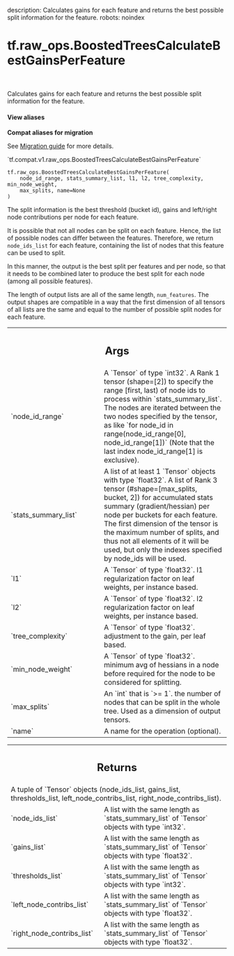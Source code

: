 description: Calculates gains for each feature and returns the best possible split information for the feature.
robots: noindex

# tf.raw_ops.BoostedTreesCalculateBestGainsPerFeature

<!-- Insert buttons and diff -->

<table class="tfo-notebook-buttons tfo-api nocontent" align="left">

</table>



Calculates gains for each feature and returns the best possible split information for the feature.

<section class="expandable">
  <h4 class="showalways">View aliases</h4>
  <p>
<b>Compat aliases for migration</b>
<p>See
<a href="https://www.tensorflow.org/guide/migrate">Migration guide</a> for
more details.</p>
<p>`tf.compat.v1.raw_ops.BoostedTreesCalculateBestGainsPerFeature`</p>
</p>
</section>

<pre class="devsite-click-to-copy prettyprint lang-py tfo-signature-link">
<code>tf.raw_ops.BoostedTreesCalculateBestGainsPerFeature(
    node_id_range, stats_summary_list, l1, l2, tree_complexity, min_node_weight,
    max_splits, name=None
)
</code></pre>



<!-- Placeholder for "Used in" -->

The split information is the best threshold (bucket id), gains and left/right node contributions per node for each feature.

It is possible that not all nodes can be split on each feature. Hence, the list of possible nodes can differ between the features. Therefore, we return `node_ids_list` for each feature, containing the list of nodes that this feature can be used to split.

In this manner, the output is the best split per features and per node, so that it needs to be combined later to produce the best split for each node (among all possible features).

The length of output lists are all of the same length, `num_features`.
The output shapes are compatible in a way that the first dimension of all tensors of all lists are the same and equal to the number of possible split nodes for each feature.

<!-- Tabular view -->
 <table class="responsive fixed orange">
<colgroup><col width="214px"><col></colgroup>
<tr><th colspan="2"><h2 class="add-link">Args</h2></th></tr>

<tr>
<td>
`node_id_range`
</td>
<td>
A `Tensor` of type `int32`.
A Rank 1 tensor (shape=[2]) to specify the range [first, last) of node ids to process within `stats_summary_list`. The nodes are iterated between the two nodes specified by the tensor, as like `for node_id in range(node_id_range[0], node_id_range[1])` (Note that the last index node_id_range[1] is exclusive).
</td>
</tr><tr>
<td>
`stats_summary_list`
</td>
<td>
A list of at least 1 `Tensor` objects with type `float32`.
A list of Rank 3 tensor (#shape=[max_splits, bucket, 2]) for accumulated stats summary (gradient/hessian) per node per buckets for each feature. The first dimension of the tensor is the maximum number of splits, and thus not all elements of it will be used, but only the indexes specified by node_ids will be used.
</td>
</tr><tr>
<td>
`l1`
</td>
<td>
A `Tensor` of type `float32`.
l1 regularization factor on leaf weights, per instance based.
</td>
</tr><tr>
<td>
`l2`
</td>
<td>
A `Tensor` of type `float32`.
l2 regularization factor on leaf weights, per instance based.
</td>
</tr><tr>
<td>
`tree_complexity`
</td>
<td>
A `Tensor` of type `float32`.
adjustment to the gain, per leaf based.
</td>
</tr><tr>
<td>
`min_node_weight`
</td>
<td>
A `Tensor` of type `float32`.
minimum avg of hessians in a node before required for the node to be considered for splitting.
</td>
</tr><tr>
<td>
`max_splits`
</td>
<td>
An `int` that is `>= 1`.
the number of nodes that can be split in the whole tree. Used as a dimension of output tensors.
</td>
</tr><tr>
<td>
`name`
</td>
<td>
A name for the operation (optional).
</td>
</tr>
</table>



<!-- Tabular view -->
 <table class="responsive fixed orange">
<colgroup><col width="214px"><col></colgroup>
<tr><th colspan="2"><h2 class="add-link">Returns</h2></th></tr>
<tr class="alt">
<td colspan="2">
A tuple of `Tensor` objects (node_ids_list, gains_list, thresholds_list, left_node_contribs_list, right_node_contribs_list).
</td>
</tr>
<tr>
<td>
`node_ids_list`
</td>
<td>
A list with the same length as `stats_summary_list` of `Tensor` objects with type `int32`.
</td>
</tr><tr>
<td>
`gains_list`
</td>
<td>
A list with the same length as `stats_summary_list` of `Tensor` objects with type `float32`.
</td>
</tr><tr>
<td>
`thresholds_list`
</td>
<td>
A list with the same length as `stats_summary_list` of `Tensor` objects with type `int32`.
</td>
</tr><tr>
<td>
`left_node_contribs_list`
</td>
<td>
A list with the same length as `stats_summary_list` of `Tensor` objects with type `float32`.
</td>
</tr><tr>
<td>
`right_node_contribs_list`
</td>
<td>
A list with the same length as `stats_summary_list` of `Tensor` objects with type `float32`.
</td>
</tr>
</table>

